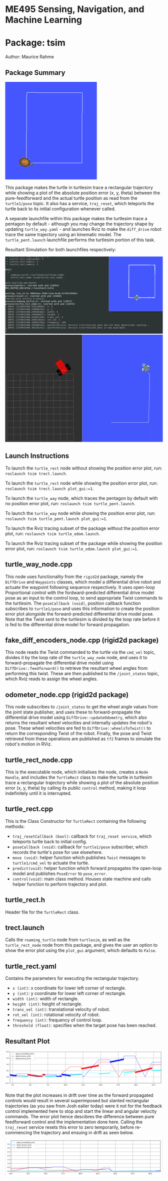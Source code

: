 # ME495 Sensing, Navigation, and Machine Learning
# Package: tsim
Author: Maurice Rahme

## Package Summary

![tsimpic](media/traj_rect.png)

This package makes the turtle in turtlesim trace a rectangular trajectory while showing a plot of the absolute position error (x, y, theta) between the pure-feedforward and the actual turtle position as read from the `turtle1/pose` topic. It also has a service, `traj_reset`, which teleports the turtle back to its initial configuration whenever called.

A separate launchfile within this package makes the turtlesim trace a pentagon by default - although you may change the trajectory shape by updating `turtle_way.yaml` - and launches Rviz to make the `diff_drive` robot trace the same trajectory using an kinematic model. The `turtle_pent.launch` launchfile performs the turtlesim portion of this task.

Resultant Simulation for both launchfiles respectively:

![tsim](media/traj_rect.gif) ![tsimrviz](media/dd_turtle.gif)

## Launch Instructions
To launch the `turtle_rect` node without showing the position error plot, run: `roslaunch tsim trect.launch`.

To launch the `turtle_rect` node while showing the position error plot, run: `roslaunch tsim trect.launch plot_gui:=1`.

To launch the `turtle_way` node, which traces the pentagon by default with no position error plot, run: `roslaunch tsim turtle_pent.launch`.

To launch the `turtle_way` node while showing the position error plot, run: `roslaunch tsim turtle_pent.launch plot_gui:=1`.

To launch the Rviz tracing subset of the package without the position error plot, run: `roslaunch tsim turtle_odom.launch`.

To launch the Rviz tracing subset of the package while showing the position error plot, run: `roslaunch tsim turtle_odom.launch plot_gui:=1`.

## turtle_way_node.cpp
This node uses functionality from the `rigid2d` package, namely the `DiffDrive` and `Waypoints` classes, which model a differential drive robot and actuate the waypoint following sequence respectively. It uses open-loop Proportional control with the fordward-predicted differential drive model pose as an input to the control loop, to send appropriate Twist commands to the turtlesim. The `poseCallback (void)`, position callback function subscribes to `turtle1/pose` and uses this information to create the position error plot alongside the forward-predicted differential drive model pose. Note that the Twist sent to the turtlesim is divided by the loop rate before it is fed to the differential drive model for forward propagation.

## fake_diff_encoders_node.cpp (rigid2d package)
This node reads the Twist commanded to the turtle via the `cmd_vel` topic, divides it by the loop rate of the `turtle_way_node` node, and uses it to forward-propagate the differential drive model using `DiffDrive::feedforward()` to retrieve the resultant wheel angles from performing this twist. These are then published to the `/joint_states` topic, which Rviz reads to assign the wheel angles. 

## odometer_node.cpp (rigid2d package)
This node subscribes to `/joint_states` to get the wheel angle values from the joint state publisher, and uses these to forward-propagate the differential drive model using `DiffDrive::updateOdometry`, which also returns the resultant wheel velocities and internally updates the robot's pose. These wheel velocities are fed to `DiffDrive::wheelsToTwist()` to return the corresponding Twist of the robot. Finally, the pose and Twist retrieved from these operations are published as `tf2` frames to simulate the robot's motion in RViz.

## turtle_rect_node.cpp
This is the executable node, which initialises the node, creates a `Node Handle`, and includes the `TurtleRect` class to make the turtle in turtlesim trace a rectangular trajectory while showing a plot of the absolute position error (x, y, theta) by calling its public `control` method, making it loop indefinitely until it is interrupted.

## turtle_rect.cpp
This is the Class Constructor for `TurtleRect` containing the following methods:

* `traj_resetCallback (bool)`: callback for `traj_reset service`, which teleports turtle back to initial config.
* `poseCallback (void)`: callback for `turtle1/pose` subscriber, which records the turtle's pose for use elsewhere.
* `move (void)`: helper function which publishes `Twist` messages to `turtle1/cmd_vel` to actuate the turtle.
* `predict(void)`: helper function which forward propagates the open-loop model and publishes `PoseError` to `pose_error`.
* `control(void)`: main class method. Houses state machine and calls helper function to perform trajectory and plot.

## turtle_rect.h
Header file for the `TurtleRect` class.

## trect.launch
Calls the `roaming_turtle` node from `turtlesim`, as well as the `turtle_rect_node` node from this package, and gives the user an option to show the error plot using the `plot_gui` argument, which defaults to `False`.

## turtle_rect.yaml
Contains the parameters for executing the rectangular trajectory.

* `x (int)`: x coordinate for lower left corner of rectangle.
* `y (int)`: y coordinate for lower left corner of rectangle.
* `width (int)`: width of rectangle.
* `height (int)`: height of rectangle.
* `trans_vel (int)`: translational velocity of robot.
* `rot_vel (int)`: rotational velocity of robot.
* `frequency (int)`: frequency of control loop.
* `threshold (float)`: specifies when the target pose has been reached.

## Resultant Plot

![plot](media/plot.png)

Note that the plot increases in drift over time as the forward propagated controls would result in several superimposed but slanted rectangular trajectories (as you saw from Josh ealier today) were it not for the feedback control implemented here to stop and start the linear and angular velocity commands. The error plot hence descibres the difference between pure feedforward control and the implementation done here. Calling the `traj_reset` service resets this error to zero temporarily, before re-commencing the trajectory and ensuing in drift as seen below.

![plot](media/reset.png)




